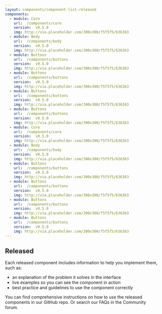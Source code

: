 ```yaml
---
layout: components/component-list-released
components:
  - module: Core
    url:  /components/core
    version:  v0.5.0
    img: http://via.placeholder.com/300x300/f5f5f5/636363
  - module: Body
    url:  /components/body
    version:  v0.5.0
    img: http://via.placeholder.com/300x300/f5f5f5/636363
  - module: Buttons
    url:  /components/buttons
    version:  v0.5.0
    img: http://via.placeholder.com/300x300/f5f5f5/636363
  - module: Buttons
    url:  /components/buttons
    version:  v0.5.0
    img: http://via.placeholder.com/300x300/f5f5f5/636363
  - module: Buttons
    url:  /components/buttons
    version:  v0.5.0
    img: http://via.placeholder.com/300x300/f5f5f5/636363
  - module: Buttons
    url:  /components/buttons
    version:  v0.5.0
    img: http://via.placeholder.com/300x300/f5f5f5/636363
  - module: Core
    url:  /components/core
    version:  v0.5.0
    img: http://via.placeholder.com/300x300/f5f5f5/636363
  - module: Body
    url:  /components/body
    version:  v0.5.0
    img: http://via.placeholder.com/300x300/f5f5f5/636363
  - module: Buttons
    url:  /components/buttons
    version:  v0.5.0
    img: http://via.placeholder.com/300x300/f5f5f5/636363
  - module: Buttons
    url:  /components/buttons
    version:  v0.5.0
    img: http://via.placeholder.com/300x300/f5f5f5/636363
  - module: Buttons
    url:  /components/buttons
    version:  v0.5.0
    img: http://via.placeholder.com/300x300/f5f5f5/636363
  - module: Buttons
    url:  /components/buttons
    version:  v0.5.0
    img: http://via.placeholder.com/300x300/f5f5f5/636363
---
```


## Released

Each released component includes information to help you implement them, such as:

- an explanation of the problem it solves in the interface
- live examples so you can see the component in action
- best practice and guidelines to use the component correctly

You can find comprehensive instructions on how to use the released components in our GitHub repo. Or search our FAQs in the Community forum.

